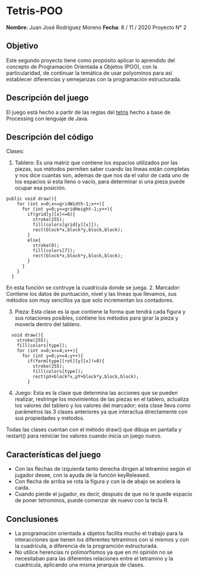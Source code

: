 # Tetris-POO
**Nombre**: Juan José Rodríguez Moreno **Fecha**: 8 / 11 / 2020 
Proyecto N° 2 
## Objetivo
Este segundo proyecto tiene como propósito aplicar lo aprendido del concepto de Programación Orientada a Objetos (POO), con la particularidad, de continuar la temática de usar polyominos para así establecer diferencias y semejanzas con la programación estructurada.
## Descripción del juego
El juego está hecho a partir de las reglas del [tetris](https://es.wikipedia.org/wiki/Tetris) hecho a base de Processing con lenguaje de Java.
## Descripción del código

Clases:

1. Tablero: Es una matriz que contiene los espacios utilizados por las piezas, sus métodos permiten saber cuando las lineas están completas y nos dice cuantas son, ademas de que nos da el valor de cada uno de los espacios si esta lleno o vacío, para determinar si una pieza puede ocupar esa posición.
```
public void draw(){
    for (int x=0;x<=gridWidth-1;x++){
      for (int y=0;y<=gridHeight-1;y++){
        if(grid[y][x]<=6){
          stroke(255);
          fill(colors[grid[y][x]]);
          rect(block*x,block*y,block,block);
        }
        else{
          stroke(0);
          fill(colors[7]);
          rect(block*x,block*y,block,block);
        }
      }
    }
  }
```
En esta función se contruye la cuadricula donde se juega. 
2. Marcador: Contiene los datos de puntuación, nivel y las lineas que llevamos, sus métodos son muy sencillos ya que solo incrementan los contadores.

3. Pieza: Esta clase es la que contiene la forma que tendrá cada figura y sus rotaciones posibles, contiene los métodos para girar la pieza y moverla dentro del tablero.
```
  void draw(){
    stroke(255);
    fill(colors[type]);
    for (int x=0;x<=4;x++){
      for (int y=0;y<=4;y++){
        if(form[type][rot][y][x]!=0){
          stroke(255);
          fill(colors[type]);
          rect(pX+block*x,pY+block*y,block,block);
        }
```        
4. Juego: Esta es la clase que determina las acciones que se pueden realizar, restringe los movimientos de las piezas en el tablero, actualiza los valores del tablero y los valores del marcador; esta clase lleva como parámetros las 3 clases anteriores ya que interactua directamente con sus propiedades y métodos.

Todas las clases cuentan con el método draw() que dibuja en pantalla y restart() para reiniciar los valores cuando inicia un juego nuevo.

## Características del juego
- Con las flechas de izquierda tanto derecha dirigen al tetramino según el jugador desee, con la ayuda de la funcón keyReleased.
- Con flecha de arriba se rota la figura y con la de abajo se acelera la caida.
- Cuando pierde el jugador, es decir, después de que no le quede espacio de poner tetrominos, puede comenzar de nuevo con la tecla R.

## Conclusiones 

- La programación orientada a objetos facilita mucho el trabajo para la interacciones que tienen los diferentes tetraminos con si mismos y con la cuadrícula, a diferencia de la programción estructurada.
- No utilice herencias ni polimorfismos ya que en mi opinión no se necesitaban para las diferentes relaciones entre el tetramino y la cuadricula, aplicando una misma jerarquia de clases.


